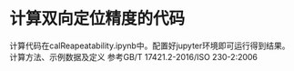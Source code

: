# 计算双向定位精度的代码
计算代码在calReapeatability.ipynb中。配置好jupyter环境即可运行得到结果。
计算方法、示例数据及定义 参考GB/T 17421.2-2016/ISO 230-2:2006